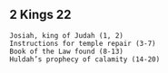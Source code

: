 ## 2 Kings 22

```
Josiah, king of Judah (1, 2)
Instructions for temple repair (3-7)
Book of the Law found (8-13)
Huldah’s prophecy of calamity (14-20)
```

